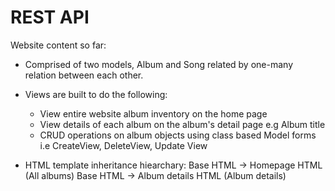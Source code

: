 # REST API # 

Website content so far: 
* Comprised of two models, Album and Song related by one-many relation between each other. 
* Views are built to do the following: 
  * View entire website album inventory on the home page
  * View details of each album on the album's detail page e.g Album title
  * CRUD operations on album objects using class based Model forms i.e CreateView, DeleteView, Update View

* HTML template inheritance hiearchary: Base HTML -> Homepage HTML (All albums)
                                        Base HTML -> Album details HTML (Album details)
